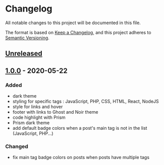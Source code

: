 # Changelog
All notable changes to this project will be documented in this file.

The format is based on [Keep a Changelog](https://keepachangelog.com/en/1.0.0/),
and this project adheres to [Semantic Versioning](https://semver.org/spec/v2.0.0.html).

## [Unreleased]

## [1.0.0] - 2020-05-22
### Added
- dark theme
- styling for specific tags : JavaScript, PHP, CSS, HTML, React, NodeJS
- style for links and hover
- footer with links to Ghost and Noir theme
- code highlight with Prism
- Prism dark theme
- add default badge colors when a post's main tag is not in the list (JavaScript, PHP...)

### Changed
- fix main tag badge colors on posts when posts have multiple tags

[Unreleased]: https://github.com/jeremyhalin/noir/compare/v1.0.0...HEAD
[1.0.0]: https://github.com/jeremyhalin/noir/releases/tag/v1.0.0